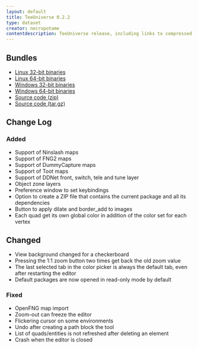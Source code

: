 ```yaml
---
layout: default
title: TeeUniverse 0.2.2
type: dataset
creator: necropotame
contentdescription: TeeUniverse release, including links to compressed distributions of their source codes and their binaries
---
```


## Bundles ##

* [Linux 32-bit binaries](https://github.com/teeuniverse/teeuniverse/releases/download/v0.2.2/teeuniverse-0.2.2-linux_x86.tar.gz)
* [Linux 64-bit binaries](https://github.com/teeuniverse/teeuniverse/releases/download/v0.2.2/teeuniverse-0.2.2-linux_x86_64.tar.gz)
* [Windows 32-bit binaries](https://github.com/teeuniverse/teeuniverse/releases/download/v0.2.2/teeuniverse-0.2.2-win32.zip)
* [Windows 64-bit binaries](https://github.com/teeuniverse/teeuniverse/releases/download/v0.2.2/teeuniverse-0.2.2-win64.zip)
* [Source code (zip)](https://github.com/teeuniverse/teeuniverse/archive/v0.2.2.zip)
* [Source code (tar.gz)](https://github.com/teeuniverse/teeuniverse/archive/v0.2.2.tar.gz)

## Change Log ##
### Added
- Support of Ninslash maps
- Support of FNG2 maps
- Support of DummyCapture maps
- Support of Toot maps
- Support of DDNet front, switch, tele and tune layer
- Object zone layers
- Preference window to set keybindings
- Option to create a ZIP file that contains the current package and all its dependencies
- Button to apply dilate and border_add to images
- Each quad get its own global color in addition of the color set for each vertex

## Changed
- View background changed for a checkerboard
- Pressing the 1:1 zoom button two times get back the old zoom value
- The last selected tab in the color picker is always the default tab, even after restarting the editor
- Default packages are now opened in read-only mode by default

### Fixed
- OpenFNG map import
- Zoom-out can freeze the editor
- Flickering cursor on some environments
- Undo after creating a path block the tool
- List of quads/entities is not refreshed after deleting an element
- Crash when the editor is closed

